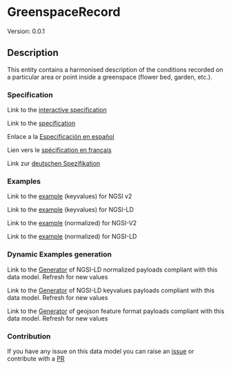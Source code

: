 # GreenspaceRecord
Version: 0.0.1

## Description 

This entity contains a harmonised description of the conditions recorded on a particular area or point inside a greenspace (flower bed, garden, etc.).
### Specification

Link to the [interactive specification](https://swagger.lab.fiware.org/?url=https://github.com/smart-data-models/dataModel.ParksAndGardens/blob/master/GreenspaceRecord/swagger.yaml)

Link to the [specification](https://github.com/smart-data-models/dataModel.ParksAndGardens/blob/master/GreenspaceRecord/doc/spec.md)

Enlace a la [Especificación en español](https://github.com/smart-data-models/dataModel.ParksAndGardens/blob/master/GreenspaceRecord/doc/spec_ES.md)

Lien vers le [spécification en français](https://github.com/smart-data-models/dataModel.ParksAndGardens/blob/master/GreenspaceRecord/doc/spec_FR.md)

Link zur [deutschen Spezifikation](https://github.com/smart-data-models/dataModel.ParksAndGardens/blob/master/GreenspaceRecord/doc/spec_DE.md)
### Examples

Link to the [example](https://github.com/smart-data-models/dataModel.ParksAndGardens/blob/master/GreenspaceRecord/examples/example.json) (keyvalues) for NGSI v2

Link to the [example](https://github.com/smart-data-models/dataModel.ParksAndGardens/blob/master/GreenspaceRecord/examples/example.jsonld) (keyvalues) for NGSI-LD

Link to the [example](https://github.com/smart-data-models/dataModel.ParksAndGardens/blob/master/GreenspaceRecord/examples/example-normalized.json) (normalized) for NGSI-V2

Link to the [example](https://github.com/smart-data-models/dataModel.ParksAndGardens/blob/master/GreenspaceRecord/examples/example-normalized.jsonld) (normalized) for NGSI-LD
### Dynamic Examples generation

Link to the [Generator](https://smartdatamodels.org/extra/ngsi-ld_generator.php?schemaUrl=https://raw.githubusercontent.com/smart-data-models/dataModel.ParksAndGardens/master/GreenspaceRecord/schema.json&email=info@smartdatamodels.org) of NGSI-LD normalized payloads compliant with this data model. Refresh for new values

Link to the [Generator](https://smartdatamodels.org/extra/ngsi-ld_generator_keyvalues.php?schemaUrl=https://raw.githubusercontent.com/smart-data-models/dataModel.ParksAndGardens/master/GreenspaceRecord/schema.json&email=info@smartdatamodels.org) of NGSI-LD keyvalues payloads compliant with this data model. Refresh for new values

Link to the [Generator](https://smartdatamodels.org/extra/geojson_features_generator_v1.0.php?schemaUrl=https://raw.githubusercontent.com/smart-data-models/dataModel.ParksAndGardens/master/GreenspaceRecord/schema.json&email=info@smartdatamodels.org) of geojson feature format payloads compliant with this data model. Refresh for new values
### Contribution

 If you have any issue on this data model you can raise an [issue](https://github.com/smart-data-models/dataModel.ParksAndGardens/issues)  or contribute with a [PR](https://github.com/smart-data-models/dataModel.ParksAndGardens/pulls)